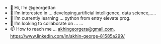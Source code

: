 - 👋 Hi, I’m @georgettan
- 👀 I’m interested in ... developing,artificial intelligence, data science,.....
- 🌱 I’m currently learning ... python from entry elevate prog.
- 💞️ I’m looking to collaborate on ... ...
- 📫 How to reach me ... akhingeorgera@gmail.com, https://www.linkedin.com/in/akhin-george-81585a299/

<!---
georgettan/georgettan is a ✨ special ✨ repository because its `README.md` (this file) appears on your GitHub profile.
You can click the Preview link to take a look at your changes.
--->
